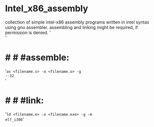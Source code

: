# Intel_x86_assembly
collection of simple intel-x86 assembly programs written in intel syntax using gnu assembler.
assembling and linking might be required, if permission is denied.
'<br>'
# # # #assemble:
'<code>as <filename.s> -o <filename.o> -g --32</code><br>'

# # # #link:
'<code>ld <filename.o> -o <filename.exe> -g -m elf_i386</code>'

